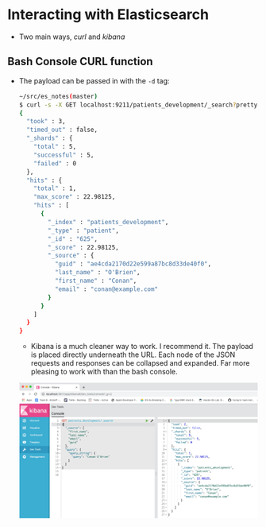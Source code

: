 # Interacting with Elasticsearch

- Two main ways, *curl* and *kibana*

## Bash Console CURL function
  - The payload can be passed in with the `-d` tag:

    ```bash
    ~/src/es_notes(master)
    $ curl -s -X GET localhost:9211/patients_development/_search?pretty -d "{ \"_source\": [\"first_name\", \"last_name\", \"email\", \"guid\"], \"query\": { \"query_string\": { \"query\": \"Conan O'Brien\" } } }"
    {
      "took" : 3,
      "timed_out" : false,
      "_shards" : {
        "total" : 5,
        "successful" : 5,
        "failed" : 0
      },
      "hits" : {
        "total" : 1,
        "max_score" : 22.98125,
        "hits" : [
          {
            "_index" : "patients_development",
            "_type" : "patient",
            "_id" : "625",
            "_score" : 22.98125,
            "_source" : {
              "guid" : "ae4cda2170d22e599a87bc8d33de40f0",
              "last_name" : "O'Brien",
              "first_name" : "Conan",
              "email" : "conan@example.com"
            }
          }
        ]
      }
    }
    ```

    - Kibana is a much cleaner way to work.  I recommend it.  The payload is placed directly underneath the URL.  Each node of the JSON requests and responses can be collapsed and expanded.  Far more pleasing to work with than the bash console.

    ![pass payload into kibana, see results on the right of screen](images/use_kibana_for_queries.gif)


